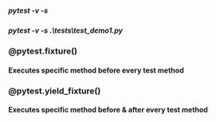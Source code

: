 

#####    pytest -v -s
#####   pytest -v -s .\tests\test_demo1.py

### @pytest.fixture()
#### Executes specific method before every test method

### @pytest.yield_fixture()
#### Executes specific method before & after every test method